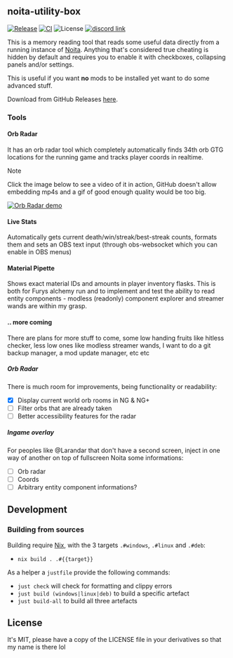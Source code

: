 ## noita-utility-box
[![Release](https://img.shields.io/github/v/release/necauqua/noita-utility-box)](https://github.com/necauqua/noita-utility-box/releases/latest)
[![CI](https://github.com/necauqua/noita-utility-box/actions/workflows/ci.yml/badge.svg)](https://github.com/necauqua/noita-utility-box/actions/workflows/ci.yml)
![License](https://img.shields.io/github/license/necauqua/noita-utility-box)
[![discord link](https://img.shields.io/discord/1346986932244054016)](https://discord.gg/RDdRT8Z8j9)

This is a memory reading tool that reads some useful data
directly from a running instance of [Noita](https://noitagame.com).
Anything that's considered true cheating is hidden by default and requires you
to enable it with checkboxes, collapsing panels and/or settings.

This is useful if you want **no** mods to be installed yet want to do some
advanced stuff.

Download from GitHub Releases [here](https://github.com/necauqua/noita-utility-box/releases).

### Tools
#### Orb Radar
It has an orb radar tool which completely automatically finds 34th orb GTG
locations for the running game and tracks player coords in realtime.

> [!NOTE]
> Click the image below to see a video of it in action, GitHub doesn't allow
> embedding mp4s and a gif of good enough quality would be too big.

[![Orb Radar demo](https://necauq.ua/images/orb-radar-demo.png)](https://necauq.ua/videos/orb-radar-demo.mp4)

#### Live Stats
Automatically gets current death/win/streak/best-streak counts, formats them
and sets an OBS text input (through obs-websocket which you can enable in OBS
menus)

#### Material Pipette
Shows exact material IDs and amounts in player inventory flasks.
This is both for Furys alchemy run and to implement and test the ability to
read entity components - modless (readonly) component explorer and streamer
wands are within my grasp.

#### .. more coming
There are plans for more stuff to come, some low handing fruits like hitless
checker, less low ones like modless streamer wands, I want to do a git backup
manager, a mod update manager, etc etc

##### Orb Radar
There is much room for improvements, being functionality or readability:

- [x] Display current world orb rooms in NG & NG+
- [ ] Filter orbs that are already taken
- [ ] Better accessibility features for the radar

##### Ingame overlay
For peoples like @Larandar that don't have a second screen, inject in one way
of another on top of fullscreen Noita some informations:

- [ ] Orb radar
- [ ] Coords
- [ ] Arbitrary entity component informations?

## Development

### Building from sources

Building require [Nix](https://nixos.org/download/), with the 3 targets `.#windows`,
`.#linux` and `.#deb`:

- `nix build . .#{{target}}`

As a helper a `justfile` provide the following commands:

- `just check` will check for formatting and clippy errors
- `just build (windows|linux|deb)` to build a specific artefact
- `just build-all` to build all three artefacts


## License
It's MIT, please have a copy of the LICENSE file in your derivatives so that my
name is there lol
